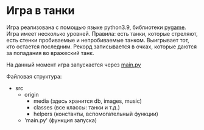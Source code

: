 # Игра в танки
Игра реализована с помощью языке python3.9, библиотеки [pygame](https://www.pygame.org/news). Игра имеет несколько уровней.
Правила: есть танки, которые стреляют, есть стенки пробиваемые и непробиваемые танком. Выигрывает тот, кто остается последним. 
Рекорд записывается в очках, которые даются за попадания во вражеский танк. 

На данный момент игра запускается через [main.py](./main.py)

Файловая структура:
- src
   - origin
      - media (здесь хранится db, images, music)
      - classes (все классы: танки и т.д.)
      - helpers (константы, вспомогательный функции)
   - 'main.py' (функция запуска)
 
